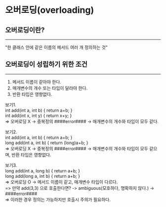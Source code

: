 오버로딩(overloading)
=========================


오버로딩이란?
---------
*****
"한 클래스 안에 같은 이름의 메서드 여러 개 정의하는 것"  


오버로딩이 성립하기 위한 조건
--------------
*****

1. 메서드 이름이 같아야 한다.
2. 매개변수의 개수 또는 타입이 달라야 한다.
3. 반환 타입은 영향없다.

보기1.  
int add(int a, int b) { return a+b; }  
int add(int x, int y) { return x+y; }  
=> 오버로딩 X -> 중복정의 ####error#### -> 매개변수의 개수와 타입이 모두 같다.

보기2.  
int add(int a, int b) { return a+b; }  
long add(int a, int b) { return (long)a+b; }  
=> 오버로딩 X ->  중복정의 ####error#### -> 매개변수의 개수와 타입이 모두 같으며, 반환 타입은 영향없다.

보기3.  
long add(int a, long b) { return a+b; }  
long add(long a, int b) { return a+b; }  
=> 오버로딩 O -> 메서드 이름이 같고, 매개변수 타입이 다르다.  
=> 만약 add(3,3) 으로 호출한다면? -> ambiguous(모호하다, 명확하지 않다.) -> ####error####  
=> 이러한 경우 정의는 가능하지만 호출시 주의가 필요하다.

